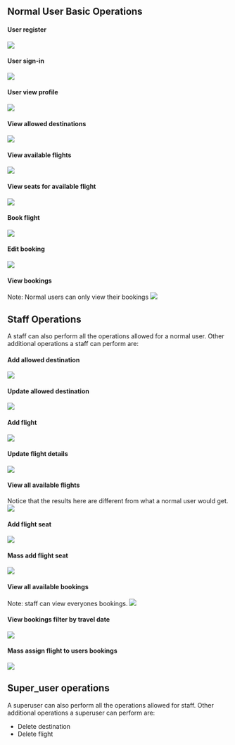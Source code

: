 ## Normal User Basic Operations
#### User register
![](/Docs/images/register.png?)

#### User sign-in
![](/Docs/images/sign_in.png?)

#### User view profile
![](/Docs/images/view_profile.png?)

#### View allowed destinations

![](/Docs/images/view_destinations.png?)

#### View available flights
![](/Docs/images/view_flights_normal_user.png?)

#### View seats for available flight
![](/Docs/images/view_flight_seats.png?)

#### Book flight
![](/Docs/images/book_flight.png?)

#### Edit booking
![](/Docs/images/edit_booking.png?)

#### View bookings
Note: Normal users can only view their bookings
![](/Docs/images/bookings_view_normal_user.png?)

## Staff Operations
A staff can also perform all the operations allowed for a normal user.
Other additional operations a staff can perform are:

#### Add allowed destination
![](/Docs/images/add_destination.png?)

#### Update allowed destination
![](/Docs/images/edit_destination.png?)

#### Add flight
![](/Docs/images/add_flight.png?)

#### Update flight details
![](/Docs/images/edit_flight.png?)

#### View all available flights
Notice that the results here are different from what a normal user would get.
![](/Docs/images/view_flights_staff.png?)

#### Add flight seat
![](/Docs/images/add_flight_seat.png?)

#### Mass add flight seat
![](/Docs/images/mass_add_flight_seats.png?)

#### View all available bookings
Note: staff can view everyones bookings.
![](/Docs/images/bookings_view_staff.png?)

#### View bookings filter by travel date
![](/Docs/images/bookings_view_filter_by_date.png?)

#### Mass assign flight to users bookings
![](/Docs/images/flight_mass_assign_bookings.png?)

## Super_user operations
A superuser can also perform all the operations allowed for staff.
Other additional operations a superuser can perform are:
* Delete destination
* Delete flight

